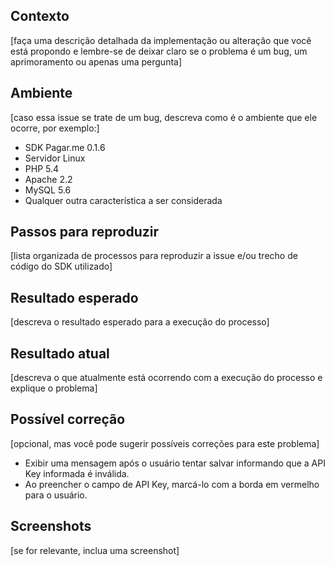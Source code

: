 ## Contexto

[faça uma descrição detalhada da implementação ou alteração que você está propondo e lembre-se de deixar claro se o problema é um bug, um aprimoramento ou apenas uma pergunta]

## Ambiente

[caso essa issue se trate de um bug, descreva como é o ambiente que ele ocorre, por exemplo:]

* SDK Pagar.me 0.1.6
* Servidor Linux
* PHP 5.4
* Apache 2.2
* MySQL 5.6
* Qualquer outra característica a ser considerada

## Passos para reproduzir

[lista organizada de processos para reproduzir a issue e/ou trecho de código do SDK utilizado]

## Resultado esperado

[descreva o resultado esperado para a execução do processo]

## Resultado atual

[descreva o que atualmente está ocorrendo com a execução do processo e explique o problema]

## Possível correção

[opcional, mas você pode sugerir possíveis correções para este problema]

* Exibir uma mensagem após o usuário tentar salvar informando que a API Key informada é inválida.
* Ao preencher o campo de API Key, marcá-lo com a borda em vermelho para o usuário.

## Screenshots

[se for relevante, inclua uma screenshot]
